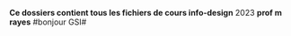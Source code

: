 **Ce dossiers contient tous les fichiers de cours info-design**
2023
  **prof m rayes**
#bonjour GSI#
